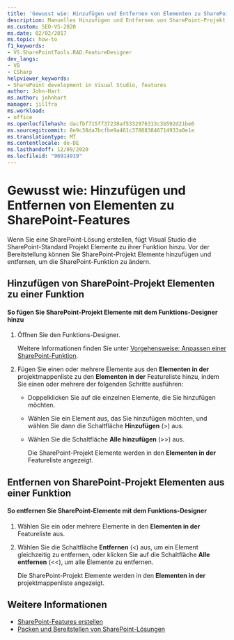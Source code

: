 ```yaml
---
title: 'Gewusst wie: Hinzufügen und Entfernen von Elementen zu SharePoint-Features | Microsoft-Dokumentation'
description: Manuelles Hinzufügen und Entfernen von SharePoint-Projekt Elementen in SharePoint-Features mithilfe des Funktions-Designers in Visual Studio.
ms.custom: SEO-VS-2020
ms.date: 02/02/2017
ms.topic: how-to
f1_keywords:
- VS.SharePointTools.RAD.FeatureDesigner
dev_langs:
- VB
- CSharp
helpviewer_keywords:
- SharePoint development in Visual Studio, features
author: John-Hart
ms.author: johnhart
manager: jillfra
ms.workload:
- office
ms.openlocfilehash: dacfbf715ff37238af5332976313c3b592d21be6
ms.sourcegitcommit: 8e9c38da7bcfbe9a461c378083846714933a0e1e
ms.translationtype: MT
ms.contentlocale: de-DE
ms.lasthandoff: 12/09/2020
ms.locfileid: "96914919"
---
```

# <a name="how-to-add-and-remove-items-to-sharepoint-features"></a>Gewusst wie: Hinzufügen und Entfernen von Elementen zu SharePoint-Features
  Wenn Sie eine SharePoint-Lösung erstellen, fügt Visual Studio die SharePoint-Standard Projekt Elemente zu ihrer Funktion hinzu. Vor der Bereitstellung können Sie SharePoint-Projekt Elemente hinzufügen und entfernen, um die SharePoint-Funktion zu ändern.

## <a name="add-sharepoint-project-items-to-a-feature"></a>Hinzufügen von SharePoint-Projekt Elementen zu einer Funktion

#### <a name="to-add-sharepoint-project-items-with-the-feature-designer"></a>So fügen Sie SharePoint-Projekt Elemente mit dem Funktions-Designer hinzu

1. Öffnen Sie den Funktions-Designer.

    Weitere Informationen finden Sie unter [Vorgehensweise: Anpassen einer SharePoint-Funktion](../sharepoint/how-to-customize-a-sharepoint-feature.md).

2. Fügen Sie einen oder mehrere Elemente aus den **Elementen in der** projektmappenliste zu den **Elementen in der** Featureliste hinzu, indem Sie einen oder mehrere der folgenden Schritte ausführen:

   - Doppelklicken Sie auf die einzelnen Elemente, die Sie hinzufügen möchten.

   - Wählen Sie ein Element aus, das Sie hinzufügen möchten, und wählen Sie dann die Schaltfläche **Hinzufügen** (>) aus.

   - Wählen Sie die Schaltfläche **Alle hinzufügen** (>>) aus.

     Die SharePoint-Projekt Elemente werden in den **Elementen in der** Featureliste angezeigt.

## <a name="remove-sharepoint-project-items-from-a-feature"></a>Entfernen von SharePoint-Projekt Elementen aus einer Funktion

#### <a name="to-remove-sharepoint-items-with-the-feature-designer"></a>So entfernen Sie SharePoint-Elemente mit dem Funktions-Designer

1. Wählen Sie ein oder mehrere Elemente in den **Elementen in der** Featureliste aus.

2. Wählen Sie die Schaltfläche **Entfernen** (<) aus, um ein Element gleichzeitig zu entfernen, oder klicken Sie auf die Schaltfläche **Alle entfernen** (<<), um alle Elemente zu entfernen.

     Die SharePoint-Projekt Elemente werden in den **Elementen in der** projektmappenliste angezeigt.

## <a name="see-also"></a>Weitere Informationen
- [SharePoint-Features erstellen](../sharepoint/creating-sharepoint-features.md)
- [Packen und Bereitstellen von SharePoint-Lösungen](../sharepoint/packaging-and-deploying-sharepoint-solutions.md)
